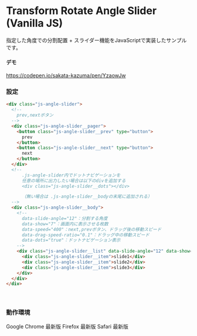 # Transform Rotate Angle Slider (Vanilla JS)
指定した角度での分割配置 + スライダー機能をJavaScriptで実装したサンプルです。

#### デモ
https://codepen.io/sakata-kazuma/pen/YzaowJw


### 設定

```html
<div class="js-angle-slider">
  <!--
    prev,nextボタン
  -->
  <div class="js-angle-slider__pager">
    <button class="js-angle-slider__prev" type="button">
      prev
    </button>
    <button class="js-angle-slider__next" type="button">
      next
    </button>
  </div>
  <!--
      .js-angle-slider内でドットナビゲーションを
      任意の場所に出力したい場合は以下のdivを追加する
      <div class="js-angle-slider__dots"></div>

      （無い場合は .js-angle-slider__bodyの末尾に追加される）
  -->
  <div class="js-angle-slider__body">
    <!--
      data-slide-angle="12"：分割する角度
      data-show="7"：画面内に表示させる枚数
      data-speed="400"：next,prevボタン、ドラッグ後の移動スピード
      data-drag-speed-ratio="0.1"：ドラッグ中の移動スピード
      data-dots="true"：ドットナビゲーション表示
    -->
    <div class="js-angle-slider__list" data-slide-angle="12" data-show="7" data-speed="400" data-drag-speed-ratio="0.1" data-dots="true">
      <div class="js-angle-slider__item">slide1</div>
      <div class="js-angle-slider__item">slide2</div>
      <div class="js-angle-slider__item">slide3</div>
    </div>
  </div>
</div>
```

　

### 動作環境
Google Chrome 最新版
Firefox 最新版
Safari 最新版

